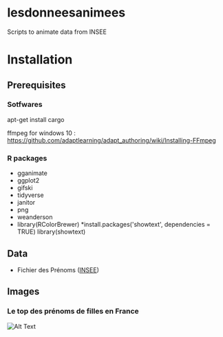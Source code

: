 # lesdonneesanimees
Scripts to animate data from INSEE


# Installation

## Prerequisites

### Sotfwares

apt-get install cargo

ffmpeg for windows 10 : https://github.com/adaptlearning/adapt_authoring/wiki/Installing-FFmpeg


### R packages

* gganimate
* ggplot2
* gifski
* tidyverse
* janitor
* png
* weanderson
* library(RColorBrewer)
*install.packages('showtext', dependencies = TRUE)
library(showtext)

## Data

* Fichier des Prénoms ([INSEE](https://www.insee.fr/fr/statistiques/2540004#consulter))

## Images

### Le top des prénoms de filles en France

![Alt Text](https://github.com/Grelot/lesdonneesanimees/blob/master/images/prenoms_filles.gif)

